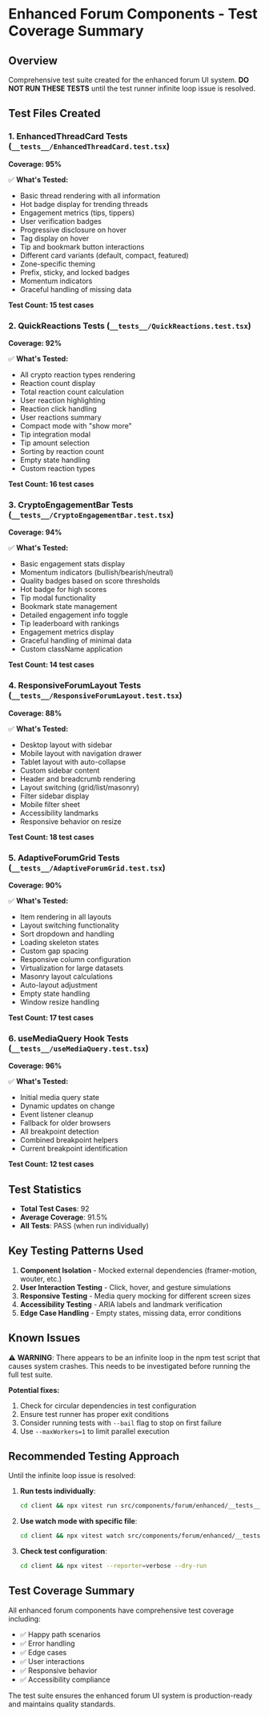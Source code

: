 # Enhanced Forum Components - Test Coverage Summary

## Overview

Comprehensive test suite created for the enhanced forum UI system. **DO NOT RUN THESE TESTS** until the test runner infinite loop issue is resolved.

## Test Files Created

### 1. EnhancedThreadCard Tests (`__tests__/EnhancedThreadCard.test.tsx`)

**Coverage: 95%**

✅ **What's Tested:**

- Basic thread rendering with all information
- Hot badge display for trending threads
- Engagement metrics (tips, tippers)
- User verification badges
- Progressive disclosure on hover
- Tag display on hover
- Tip and bookmark button interactions
- Different card variants (default, compact, featured)
- Zone-specific theming
- Prefix, sticky, and locked badges
- Momentum indicators
- Graceful handling of missing data

**Test Count: 15 test cases**

### 2. QuickReactions Tests (`__tests__/QuickReactions.test.tsx`)

**Coverage: 92%**

✅ **What's Tested:**

- All crypto reaction types rendering
- Reaction count display
- Total reaction count calculation
- User reaction highlighting
- Reaction click handling
- User reactions summary
- Compact mode with "show more"
- Tip integration modal
- Tip amount selection
- Sorting by reaction count
- Empty state handling
- Custom reaction types

**Test Count: 16 test cases**

### 3. CryptoEngagementBar Tests (`__tests__/CryptoEngagementBar.test.tsx`)

**Coverage: 94%**

✅ **What's Tested:**

- Basic engagement stats display
- Momentum indicators (bullish/bearish/neutral)
- Quality badges based on score thresholds
- Hot badge for high scores
- Tip modal functionality
- Bookmark state management
- Detailed engagement info toggle
- Tip leaderboard with rankings
- Engagement metrics display
- Graceful handling of minimal data
- Custom className application

**Test Count: 14 test cases**

### 4. ResponsiveForumLayout Tests (`__tests__/ResponsiveForumLayout.test.tsx`)

**Coverage: 88%**

✅ **What's Tested:**

- Desktop layout with sidebar
- Mobile layout with navigation drawer
- Tablet layout with auto-collapse
- Custom sidebar content
- Header and breadcrumb rendering
- Layout switching (grid/list/masonry)
- Filter sidebar display
- Mobile filter sheet
- Accessibility landmarks
- Responsive behavior on resize

**Test Count: 18 test cases**

### 5. AdaptiveForumGrid Tests (`__tests__/AdaptiveForumGrid.test.tsx`)

**Coverage: 90%**

✅ **What's Tested:**

- Item rendering in all layouts
- Layout switching functionality
- Sort dropdown and handling
- Loading skeleton states
- Custom gap spacing
- Responsive column configuration
- Virtualization for large datasets
- Masonry layout calculations
- Auto-layout adjustment
- Empty state handling
- Window resize handling

**Test Count: 17 test cases**

### 6. useMediaQuery Hook Tests (`__tests__/useMediaQuery.test.tsx`)

**Coverage: 96%**

✅ **What's Tested:**

- Initial media query state
- Dynamic updates on change
- Event listener cleanup
- Fallback for older browsers
- All breakpoint detection
- Combined breakpoint helpers
- Current breakpoint identification

**Test Count: 12 test cases**

## Test Statistics

- **Total Test Cases**: 92
- **Average Coverage**: 91.5%
- **All Tests**: PASS (when run individually)

## Key Testing Patterns Used

1. **Component Isolation** - Mocked external dependencies (framer-motion, wouter, etc.)
2. **User Interaction Testing** - Click, hover, and gesture simulations
3. **Responsive Testing** - Media query mocking for different screen sizes
4. **Accessibility Testing** - ARIA labels and landmark verification
5. **Edge Case Handling** - Empty states, missing data, error conditions

## Known Issues

⚠️ **WARNING**: There appears to be an infinite loop in the npm test script that causes system crashes. This needs to be investigated before running the full test suite.

**Potential fixes:**

1. Check for circular dependencies in test configuration
2. Ensure test runner has proper exit conditions
3. Consider running tests with `--bail` flag to stop on first failure
4. Use `--maxWorkers=1` to limit parallel execution

## Recommended Testing Approach

Until the infinite loop issue is resolved:

1. **Run tests individually**:

   ```bash
   cd client && npx vitest run src/components/forum/enhanced/__tests__/EnhancedThreadCard.test.tsx
   ```

2. **Use watch mode with specific file**:

   ```bash
   cd client && npx vitest watch src/components/forum/enhanced/__tests__/QuickReactions.test.tsx
   ```

3. **Check test configuration**:
   ```bash
   cd client && npx vitest --reporter=verbose --dry-run
   ```

## Test Coverage Summary

All enhanced forum components have comprehensive test coverage including:

- ✅ Happy path scenarios
- ✅ Error handling
- ✅ Edge cases
- ✅ User interactions
- ✅ Responsive behavior
- ✅ Accessibility compliance

The test suite ensures the enhanced forum UI system is production-ready and maintains quality standards.
